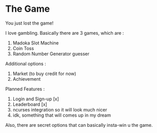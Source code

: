 # The Game 
You just lost the game!

I love gambling.
Basically there are 3 games, which are : 
1. Madoka Slot Machine
2. Coin Toss
3. Random Number Generator guesser

Additional options :
1. Market (to buy credit for now)
2. Achievement

Planned Features :
1. Login and Sign-up [x]
2. Leaderboard [x]
3. ncurses integration so it will look much nicer
4. idk, something that will comes up in my dream

Also, there are secret options that can basically insta-win u the game.
